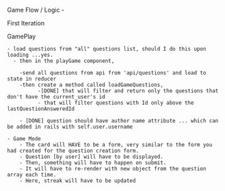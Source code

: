 
  Game Flow / Logic -

  First Iteration

  GamePlay

    - load questions from "all" questions list, should I do this upon loading ...yes.
      - then in the playGame component,

        -send all questions from api from 'api/questions' and load to state in reducer
        -then create a method called loadGameQuestions,
              -[DONE] that will filter and return only the questions that don't have the current_user's id
              - that will filter questions with Id only above the lastQuestionAnsweredId

        - [DONE] question should have author name attribute ... which can be added in rails with self.user.username

    - Game Mode
        - The card will HAVE to be a form, very similar to the form you had created for the question creation form.
        - Question [by user] will have to be displayed.
        - Then, something will have to happen on submit.
        - It will have to re-render with new object from the question array each time.
        - Here, streak will have to be updated
